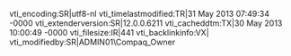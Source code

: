 vti_encoding:SR|utf8-nl
vti_timelastmodified:TR|31 May 2013 07:49:34 -0000
vti_extenderversion:SR|12.0.0.6211
vti_cacheddtm:TX|30 May 2013 10:00:49 -0000
vti_filesize:IR|441
vti_backlinkinfo:VX|
vti_modifiedby:SR|ADMIN01\\Compaq_Owner
